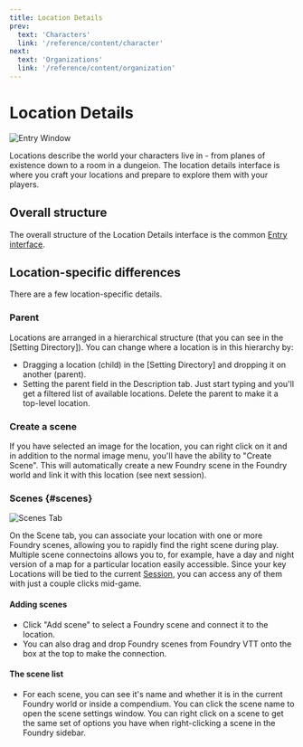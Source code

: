 ```yaml
---
title: Location Details
prev: 
  text: 'Characters'
  link: '/reference/content/character'
next: 
  text: 'Organizations'
  link: '/reference/content/organization'
---
```

# Location Details
![Entry Window](/assets/images/location-content.webp)

Locations describe the world your characters live in - from planes of existence down to a room in a dungeion.  The location details interface is where you craft your locations and prepare to explore them with your players.

## Overall structure
The overall structure of the Location Details interface is the common [Entry interface](../entry).

## Location-specific differences
There are a few location-specific details.

### Parent
Locations are arranged in a hierarchical structure (that you can see in the [Setting Directory]).  You can change where a location is in this hierarchy by:
- Dragging a location (child) in the [Setting Directory] and dropping it on another (parent).
- Setting the parent field in the Description tab.  Just start typing and you'll get a filtered list of available locations.  Delete the parent to make it a top-level location.

### Create a scene
If you have selected an image for the location, you can right click on it and in addition to the normal image menu, you'll have the ability to "Create Scene".  This will automatically create a new Foundry scene in the Foundry world and link it with this location (see next session).

### Scenes {#scenes}
![Scenes Tab](/assets/images/scenes-tab.webp)

On the Scene tab, you can associate your location with one or more Foundry scenes, allowing you to rapidly find the right scene during play.  Multiple scene connectoins allows you to, for example, have a day and night version of a map for a particular location easily accessible.  Since your key Locations  will be tied to the current [Session](/reference/content/session), you can access any of them with just a couple clicks mid-game.

#### Adding scenes
- Click "Add scene" to select a Foundry scene and connect it to the location.
- You can also drag and drop Foundry scenes from Foundry VTT onto the box at the top to make the connection.  

#### The scene list
- For each scene, you can see it's name and whether it is in the current Foundry world or inside a compendium.  You can click the scene name to open the scene settings window.  You can right click on a scene to get the same set of options you have when right-clicking a scene in the Foundry sidebar.
